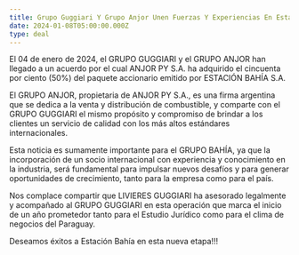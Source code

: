 ```yaml
---
title: Grupo Guggiari Y Grupo Anjor Unen Fuerzas Y Experiencias En Estacion Bahía
date: 2024-01-08T05:00:00.000Z
type: deal
---
```


El 04 de enero de 2024, el GRUPO GUGGIARI y el GRUPO ANJOR han llegado a un acuerdo por el cual ANJOR PY S.A. ha adquirido el cincuenta por ciento (50%) del paquete accionario emitido por ESTACIÓN BAHÍA S.A.

El GRUPO ANJOR, propietaria de ANJOR PY S.A., es una firma argentina que se dedica a la venta y distribución de combustible, y comparte con el GRUPO GUGGIARI el mismo propósito y compromiso de brindar a los clientes un servicio de calidad con los más altos estándares internacionales.

Esta noticia es sumamente importante para el GRUPO BAHÍA, ya que la incorporación de un socio internacional con experiencia y conocimiento en la industria, será fundamental para impulsar nuevos desafíos y para generar oportunidades de crecimiento, tanto para la empresa como para el país.

Nos complace compartir que LIVIERES GUGGIARI ha asesorado legalmente y acompañado al GRUPO GUGGIARI en esta operación que marca el inicio de un año prometedor tanto para el Estudio Jurídico como para el clima de negocios del Paraguay.

Deseamos éxitos a Estación Bahía en esta nueva etapa!!!
